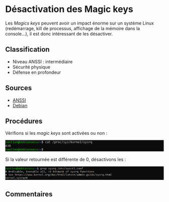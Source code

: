 # Désactivation des Magic keys

Les _Magics keys_ peuvent avoir un impact énorme sur un système Linux (redémarrage, kill de processus, affichage de la mémoire dans la console...), il est donc intéressant de les désactiver.

## Classification

* Niveau ANSSI : intermédiaire
* Sécurité physique
* Défense en profondeur

## Sources

* [ANSSI](https://www.ssi.gouv.fr/uploads/2016/01/linux_configuration-fr-v1.2.pdf)
* [Debian](https://www.debian.org/doc/manuals/securing-debian-manual/restrict-sysrq.en.html)

## Procédures

Vérifions si les _magic keys_ sont activées ou non :

![](img/desactivation_magickeys/1_is_activated.PNG)

Si la valeur retournée est différente de 0, désactivons les :

![](img/desactivation_magickeys/2_disable_in_sysctl_conf.PNG)

## Commentaires
